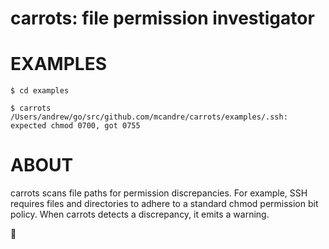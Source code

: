 # carrots: file permission investigator

# EXAMPLES

```console
$ cd examples

$ carrots
/Users/andrew/go/src/github.com/mcandre/carrots/examples/.ssh: expected chmod 0700, got 0755
```

# ABOUT

carrots scans file paths for permission discrepancies. For example, SSH requires files and directories to adhere to a standard chmod permission bit policy. When carrots detects a discrepancy, it emits a warning.

🥕
